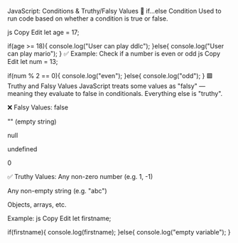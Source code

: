 JavaScript: Conditions & Truthy/Falsy Values
🔁 if...else Condition
Used to run code based on whether a condition is true or false.

js
Copy
Edit
let age = 17;

if(age >= 18){
   console.log("User can play ddlc");
}else{
   console.log("User can play mario");
}
✅ Example: Check if a number is even or odd
js
Copy
Edit
let num = 13;

if(num % 2 == 0){
    console.log("even");
}else{
    console.log("odd");
}
🟩 Truthy and Falsy Values
JavaScript treats some values as "falsy" — meaning they evaluate to false in conditionals. Everything else is "truthy".

❌ Falsy Values:
false

"" (empty string)

null

undefined

0

✅ Truthy Values:
Any non-zero number (e.g. 1, -1)

Any non-empty string (e.g. "abc")

Objects, arrays, etc.

Example:
js
Copy
Edit
let firstname;

if(firstname){
    console.log(firstname);
}else{
    console.log("empty variable");
}